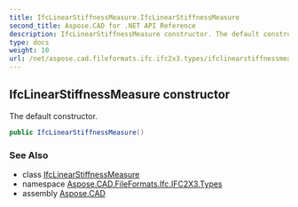 ```yaml
---
title: IfcLinearStiffnessMeasure.IfcLinearStiffnessMeasure
second_title: Aspose.CAD for .NET API Reference
description: IfcLinearStiffnessMeasure constructor. The default constructor
type: docs
weight: 10
url: /net/aspose.cad.fileformats.ifc.ifc2x3.types/ifclinearstiffnessmeasure/ifclinearstiffnessmeasure/
---
```

## IfcLinearStiffnessMeasure constructor

The default constructor.

```csharp
public IfcLinearStiffnessMeasure()
```

### See Also

* class [IfcLinearStiffnessMeasure](../)
* namespace [Aspose.CAD.FileFormats.Ifc.IFC2X3.Types](../../ifclinearstiffnessmeasure/)
* assembly [Aspose.CAD](../../../)


